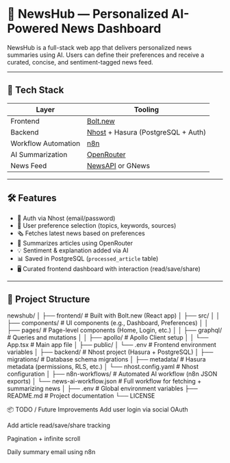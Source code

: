 # 📰 NewsHub — Personalized AI-Powered News Dashboard

NewsHub is a full-stack web app that delivers personalized news summaries using AI. Users can define their preferences and receive a curated, concise, and 
sentiment-tagged news feed.

---

## 🚀 Tech Stack

| Layer       | Tooling                       |
|------------|-------------------------------|
| Frontend   | [Bolt.new](https://bolt.new)  |
| Backend    | [Nhost](https://nhost.io/) + Hasura (PostgreSQL + Auth) |
| Workflow Automation | [n8n](https://n8n.io) |
| AI Summarization | [OpenRouter](https://openrouter.ai) |
| News Feed  | [NewsAPI](https://newsapi.org/) or GNews |

---

## 🛠️ Features

- 🔐 Auth via Nhost (email/password)
- 🙋 User preference selection (topics, keywords, sources)
- 🗞️ Fetches latest news based on preferences
- 🤖 Summarizes articles using OpenRouter
- 💡 Sentiment & explanation added via AI
- 📊 Saved in PostgreSQL (`processed_article` table)
- 🖥️ Curated frontend dashboard with interaction (read/save/share)

---

## 🧰 Project Structure

newshub/
│
├── frontend/                  # Built with Bolt.new (React app)
│   ├── src/
│   │   ├── components/        # UI components (e.g., Dashboard, Preferences)
│   │   ├── pages/             # Page-level components (Home, Login, etc.)
│   │   ├── graphql/           # Queries and mutations
│   │   ├── apollo/            # Apollo Client setup
│   │   └── App.tsx            # Main app file
│   ├── public/
│   └── .env                   # Frontend environment variables
│
├── backend/                   # Nhost project (Hasura + PostgreSQL)
│   ├── migrations/            # Database schema migrations
│   ├── metadata/              # Hasura metadata (permissions, RLS, etc.)
│   └── nhost.config.yaml      # Nhost configuration
│
├── n8n-workflows/             # Automated AI workflow (n8n JSON exports)
│   └── news-ai-workflow.json  # Full workflow for fetching + summarizing news
│
├── .env                       # Global environment variables
├── README.md                  # Project documentation
└── LICENSE

📦 TODO / Future Improvements
 Add user login via social OAuth

 Add article read/save/share tracking

 Pagination + infinite scroll

 Daily summary email using n8n
